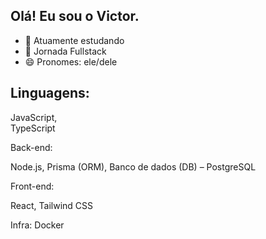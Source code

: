 ## Olá! Eu sou o Victor.

- 🔭 Atuamente estudando
- 🌱 Jornada Fullstack
- 😄 Pronomes: ele/dele

## Linguagens:

JavaScript,   
TypeScript

Back-end:

Node.js, 
Prisma (ORM), 
Banco de dados (DB) – PostgreSQL

Front-end:

React, 
Tailwind CSS

Infra:
Docker

  


